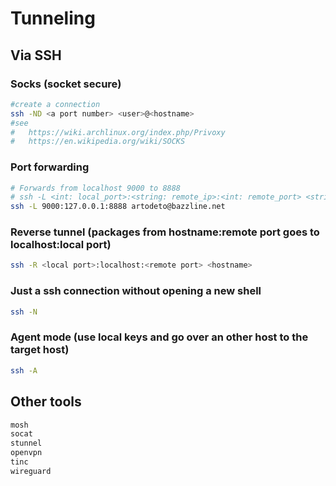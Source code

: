 # Tunneling

## Via SSH

### Socks (socket secure)

```bash
#create a connection
ssh -ND <a port number> <user>@<hostname>
#see
#   https://wiki.archlinux.org/index.php/Privoxy
#   https://en.wikipedia.org/wiki/SOCKS
```

### Port forwarding

```bash
# Forwards from localhost 9000 to 8888
# ssh -L <int: local_port>:<string: remote_ip>:<int: remote_port> <string: user_name>@<string: hostname_or_ip>
ssh -L 9000:127.0.0.1:8888 artodeto@bazzline.net
```

### Reverse tunnel (packages from hostname:remote port goes to localhost:local port)

```bash
ssh -R <local port>:localhost:<remote port> <hostname>
```

### Just a ssh connection without opening a new shell

```bash
ssh -N
```

### Agent mode (use local keys and go over an other host to the target host)

```bash
ssh -A
```

## Other tools

```bash
mosh
socat
stunnel
openvpn
tinc
wireguard
```

